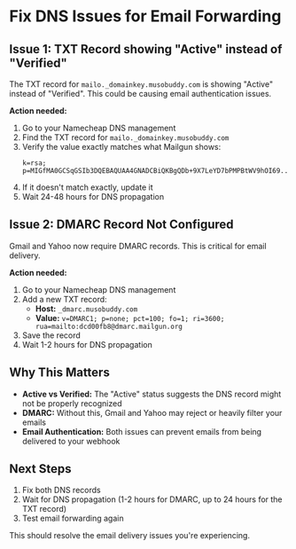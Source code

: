 # Fix DNS Issues for Email Forwarding

## Issue 1: TXT Record showing "Active" instead of "Verified"

The TXT record for `mailo._domainkey.musobuddy.com` is showing "Active" instead of "Verified". This could be causing email authentication issues.

**Action needed:**
1. Go to your Namecheap DNS management
2. Find the TXT record for `mailo._domainkey.musobuddy.com`
3. Verify the value exactly matches what Mailgun shows:
   ```
   k=rsa; p=MIGfMA0GCSqGSIb3DQEBAQUAA4GNADCBiQKBgQDb+9X7LeYD7bPMPBtWV9hOI69...
   ```
4. If it doesn't match exactly, update it
5. Wait 24-48 hours for DNS propagation

## Issue 2: DMARC Record Not Configured

Gmail and Yahoo now require DMARC records. This is critical for email delivery.

**Action needed:**
1. Go to your Namecheap DNS management
2. Add a new TXT record:
   - **Host:** `_dmarc.musobuddy.com`
   - **Value:** `v=DMARC1; p=none; pct=100; fo=1; ri=3600; rua=mailto:dcd00fb8@dmarc.mailgun.org`
3. Save the record
4. Wait 1-2 hours for DNS propagation

## Why This Matters

- **Active vs Verified:** The "Active" status suggests the DNS record might not be properly recognized
- **DMARC:** Without this, Gmail and Yahoo may reject or heavily filter your emails
- **Email Authentication:** Both issues can prevent emails from being delivered to your webhook

## Next Steps

1. Fix both DNS records
2. Wait for DNS propagation (1-2 hours for DMARC, up to 24 hours for the TXT record)
3. Test email forwarding again

This should resolve the email delivery issues you're experiencing.